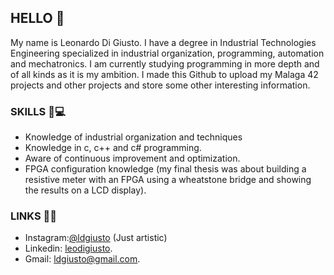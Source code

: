 ## HELLO 👋

My name is Leonardo Di Giusto.
I have a degree in Industrial Technologies Engineering specialized in industrial organization, programming, automation and mechatronics.
I am currently studying programming in more depth and of all kinds as it is my ambition.
I made this Github to upload my Malaga 42 projects and other projects and store some other interesting information.

### SKILLS 💪💻

* Knowledge of industrial organization and techniques
* Knowledge in c, c++ and c# programming.
* Aware of continuous improvement and optimization.
* FPGA configuration knowledge (my final thesis was about building a resistive meter with an FPGA using a wheatstone bridge and showing the results on a LCD display).

### LINKS 🔗💢

* Instagram:[@ldgiusto](https://www.instagram.com/ldgiusto/) (Just artistic)
* Linkedin: [leodigiusto](https://www.linkedin.com/in/ldgiusto/).
* Gmail: [ldgiusto@gmail.com](mailto:ldgiusto@gmail.com).
